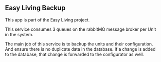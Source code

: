 ## Easy Living Backup
This app is part of the Easy Living project.

This service consumes 3 queues on the rabbitMQ message broker per Unit in the system.

The main job of this service is to backup the units and their configuration. And ensure there is no duplicate data in the database.
If a change is added to the database, that change is forwarded to the configurator as well.
